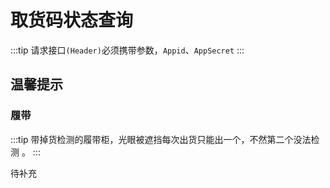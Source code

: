 # 取货码状态查询

:::tip
请求接口`(Header)`必须携带参数，`Appid`、`AppSecret`
:::

## 温馨提示

### 履带

:::tip
带掉货检测的履带柜，光眼被遮挡每次出货只能出一个，不然第二个没法检测 。
:::

待补充[](gen_order_record.md)